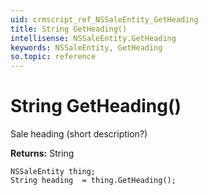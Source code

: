 ```yaml
---
uid: crmscript_ref_NSSaleEntity_GetHeading
title: String GetHeading()
intellisense: NSSaleEntity.GetHeading
keywords: NSSaleEntity, GetHeading
so.topic: reference
---
```


# String GetHeading()

Sale heading (short description?)

**Returns:** String

```crmscript
NSSaleEntity thing;
String heading  = thing.GetHeading();
```

